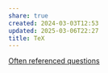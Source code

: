 ```yaml
---
share: true
created: 2024-03-03T12:53
updated: 2025-03-06T22:27
title: TeX
---
```



[Often referenced questions](https://tex.meta.stackexchange.com/q/2419/50146)
